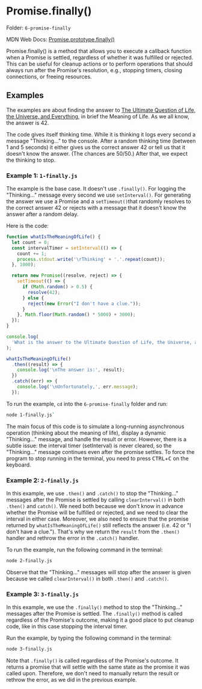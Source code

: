 # Promise.finally()

Folder: `6-promise-finally`

MDN Web Docs: [Promise.prototype.finally()](https://developer.mozilla.org/en-US/docs/Web/JavaScript/Reference/Global_Objects/Promise/finally)

Promise.finally() is a method that allows you to execute a callback function when a Promise is settled, regardless of whether it was fulfilled or rejected. This can be useful for cleanup actions or to perform operations that should always run after the Promise's resolution, e.g., stopping timers, closing connections, or freeing resources.

## Examples

The examples are about finding the answer to [The Ultimate Question of Life, the Universe, and Everything](https://en.wikipedia.org/wiki/Phrases_from_The_Hitchhiker%27s_Guide_to_the_Galaxy#_The_Answer_to_the_Ultimate_Question_of_Life,_the_Universe,_and_Everything_is_42), in brief the Meaning of Life. As we all know, the answer is 42.

The code gives itself thinking time. While it is thinking it logs every second a message "Thinking..." to the console. After a random thinking time (between 1 and 5 seconds) it either gives us the correct answer 42 or tell us that it doesn't know the answer. (The chances are 50/50.) After that, we expect the thinking to stop.

### Example 1: `1-finally.js`

The example is the base case. It doesn't use `.finally()`. For logging the "Thinking..." message every second we use `setInterval()`. For generating the answer we use a Promise and a `setTimeout()`that randomly resolves to the correct answer 42 or rejects with a message that it doesn't know the answer after a random delay.

Here is the code:

```javascript
function whatIsTheMeaningOfLife() {
  let count = 0;
  const intervalTimer = setInterval(() => {
    count += 1;
    process.stdout.write('\rThinking' + '.'.repeat(count));
  }, 1000);

  return new Promise((resolve, reject) => {
    setTimeout(() => {
      if (Math.random() > 0.5) {
        resolve(42);
      } else {
        reject(new Error("I don't have a clue."));
      }
    }, Math.floor(Math.random() * 5000) + 3000);
  });
}

console.log(
  'What is the answer to the Ultimate Question of Life, the Universe, and Everything?'
);

whatIsTheMeaningOfLife()
  .then((result) => {
    console.log('\nThe answer is:', result);
  })
  .catch((err) => {
    console.log('\nUnfortunately,', err.message);
  });
```

To run the example, `cd` into the `6-promise-finally` folder and run:

```bash
node 1-finally.js`
```

The main focus of this code is to simulate a long-running asynchronous operation (thinking about the meaning of life), display a dynamic "Thinking..." message, and handle the result or error. However, there is a subtle issue: the interval timer (setInterval) is never cleared, so the "Thinking..." message continues even after the promise settles. To force the program to stop running in the terminal, you need to press <kbd>CTRL</kbd>+<kbd>C</kbd> on the keyboard.

### Example 2: `2-finally.js`

In this example, we use `.then()` and  `.catch()` to stop the "Thinking..." messages after the Promise is settled by calling `clearInterval()` in both `.then()` and `catch()`. We need both because we don't know in advance whether the Promise will be fulfilled or rejected, and we need to clear the interval in either case. Moreover, we also need to ensure that the promise returned by `whatIsTheMeaningOfLife()` still reflects the answer (i.e. 42 or "I don't have a clue."). That's why we return the `result` from the `.then()` handler and rethrow the error in the `.catch()` handler.

To run the example, run the following command in the terminal:

```bash
node 2-finally.js
```

Observe that the "Thinking..." messages will stop after the answer is given because we called `clearInterval()` in both `.then()` and `.catch()`.

### Example 3: `3-finally.js`

In this example, we use the `.finally()` method to stop the "Thinking..." messages after the Promise is settled. The `.finally()` method is called regardless of the Promise's outcome, making it a good place to put cleanup code, like in this case stopping the interval timer.

Run the example, by typing the following command in the terminal:

```bash
node 3-finally.js
```

Note that `.finally()` is called regardless of the Promise's outcome. It returns a promise that will settle with the same state as the promise it was called upon.  Therefore, we don't need to manually return the result or rethrow the error, as we did in the previous example.
